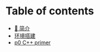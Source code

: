 # Table of contents

* [📣 简介](README.md)
* [环境搭建](huan-jing-da-jian.md)
* [p0 C++ primer](p0-c++-primer.md)
